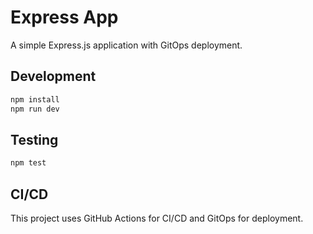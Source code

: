 # Express App

A simple Express.js application with GitOps deployment.

## Development

```bash
npm install
npm run dev
```

## Testing

```bash
npm test
```

## CI/CD

This project uses GitHub Actions for CI/CD and GitOps for deployment.
